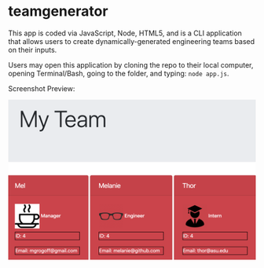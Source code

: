 # teamgenerator

This app is coded via JavaScript, Node, HTML5, and is a CLI application that allows users to create dynamically-generated engineering teams based on their inputs. 

Users may open this application by cloning the repo to their local computer, opening Terminal/Bash, going to the folder, and typing: ```node app.js```. 

Screenshot Preview:

![Screenshot](images/demo.png)
